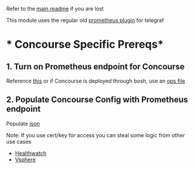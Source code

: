 Refer to the [main readme](./README.md) if you are lost

This module uses the regular old [prometheus plugin](https://github.com/influxdata/telegraf/blob/master/plugins/inputs/prometheus/README.md) for telegraf

# * Concourse Specific Prereqs*
## 1. Turn on Prometheus endpoint for Concourse
Reference [this](https://concourse-ci.org/metrics.html) or if Concourse is deployed through bosh, use an [ops file](https://github.com/concourse/concourse-bosh-deployment/blob/master/cluster/operations/prometheus.yml)

## 2. Populate Concourse Config with Prometheus endpoint
Populate [json](config/concourse/cups/concourse_in_config.json)

Note: If you use cert/key for access you can steal some logic from other use cases
* [Healthwatch](./readmes/HEALTHWATCHREADME.md)
* [Vsphere](./readmes/VSPHEREREADME.md)

